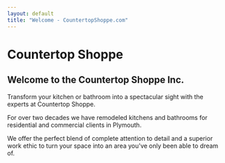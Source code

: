 ```yaml
---
layout: default
title: "Welcome - CountertopShoppe.com"
---
```

# Countertop Shoppe

## Welcome to the Countertop Shoppe Inc.

Transform your kitchen or bathroom into a spectacular sight with the experts at Countertop Shoppe.

For over two decades we have remodeled kitchens and bathrooms for residential and commercial clients in Plymouth.

We offer the perfect blend of complete attention to detail and a superior work ethic to turn your space into an area you've only been able to dream of.
